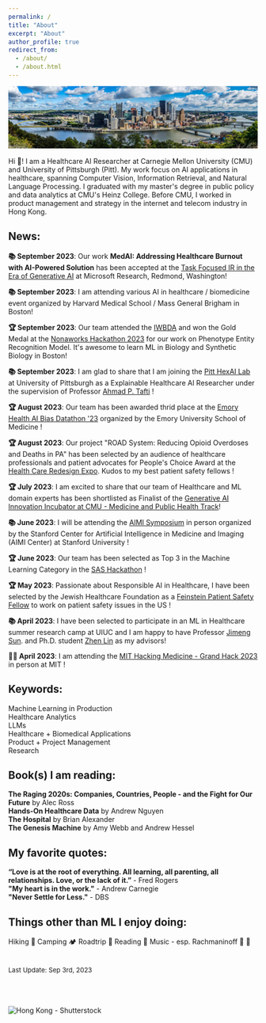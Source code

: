 ```yaml
---
permalink: /
title: "About"
excerpt: "About"
author_profile: true
redirect_from: 
  - /about/
  - /about.html
---
```


<!-- Google tag (gtag.js) -->
<script async src="https://www.googletagmanager.com/gtag/js?id=G-8HN3SS877L"></script>
<script>
  window.dataLayer = window.dataLayer || [];
  function gtag(){dataLayer.push(arguments);}
  gtag('js', new Date());

  gtag('config', 'G-8HN3SS877L');
</script>

![Pittsburgh, Creator: Freelancer975, Copyright: Freelancer975](/images/pgh.jpg "Pittsburgh, Creator: Freelancer975, Copyright: Freelancer975")


Hi 👋! I am a Healthcare AI Researcher at Carnegie Mellon University (CMU) and University of Pittsburgh (Pitt). My work focus on AI applications in healthcare, spanning Computer Vision, Information Retrieval, and Natural Language Processing. I graduated with my master's degree in public policy and data analytics at CMU's Heinz College. Before CMU, I worked in product management and strategy in the internet and telecom industry in Hong Kong.

<!---
Hi 👋! I am a self-driven 🔥🚀 Machine Learning for Healthcare⚕️ Researcher🧑‍💻 at both Carnegie Mellon University (CMU) and the University of Illinois at Urbana-Champaign (UIUC) and AI Entrepreneur🚀 . It has been my pleasure to have Professor [George H. Chen†](https://www.andrew.cmu.edu/user/georgech/) and Professor [Wei Wu†](https://www.cs.cmu.edu/~weiwu2/) at CMU and Professor [Jimeng Sun†](http://sunlab.org/) and Professor [Haohan Wang†](https://haohanwang.github.io/index.html) at UIUC as my supervisors/advisors!

Aspired to an impactful AI career in healthcare, I am currently working on two ML research projects in healthcare/biomedicine with hands-on experience in building robust ML pipelines to preprocess multimodal data ranging from EHRs and insurance claims to brain MRIs; and training, evaluating, and deploying deep learning models with PyTorch. I am also a [Feinstein Patient Safety Fellow](https://www.patientsafetytech.com/fellowship/) at the Jewish Healthcare Foundation working to enhance patient safety with AI. Interested in Data Science for Social Good, previously I worked as Data Scientist at [412 Food Rescue](https://412foodrescue.org/)/[Food Rescue Hero](https://foodrescuehero.org/), a tech startup fighting the nationwide food insecurity problem. 

Before receiving my master's degree in Data Analytics and Public Policy from CMU this May, I did my bachelor's degree in Economics from Hong Kong University of Science and Technology in 2013. I also have years of experience in Product and Project Management in the internet/fintech industry at companies such as [Tencent](https://www.tencent.com/en-us/index.html) 

[Thomas Tam's GitHub stats](https://github-readme-stats.vercel.app/api?username=skyrockets-21)](https://github.com/anuraghazra/github-readme-stats)

-->



News:
---
**📚 September 2023**: Our work **MedAI: Addressing Healthcare Burnout with AI-Powered Solution** has been accepted at the [Task Focused IR in the Era of Generative AI](https://ir-ai.github.io/) at Microsoft Research, Redmond, Washington!

**📚 September 2023**: I am attending various AI in healthcare / biomedicine event organized by Harvard Medical School / Mass General Brigham in Boston!

**🏆 September 2023**: Our team attended the [IWBDA](https://www.iwbdaconf.org/2023/) and won the Gold Medal at the [Nonaworks Hackathon 2023](https://www.nonasoftware.org/) for our work on Phenotype Entity Recognition Model. It's awesome to learn ML in Biology and Synthetic Biology in Boston! 

**📚 September 2023**: I am glad to share that I am joining the [Pitt HexAI Lab](https://pitthexai.github.io/) at University of Pittsburgh as a Explainable Healthcare AI Researcher under the supervision of Professor [Ahmad P. Tafti](https://aptafti.github.io/) ! 

**🏆 August 2023**: Our team has been awarded thrid place at the [Emory Health AI Bias Datathon '23](https://emory.healthdatathon.com/) organized by the Emory University School of Medicine ! 

**🏆 August 2023**: Our project "ROAD System: Reducing Opioid Overdoses and Deaths in PA" has been selected by an audience of healthcare professionals and patient advocates for People's Choice Award at the [Health Care Redesign Expo](https://www.patientsafetytech.com/pghexpo). Kudos to my best patient safety fellows ! 

**🏆 July 2023**: I am excited to share that our team of Healthcare and ML domain experts has been shortlisted as Finalist of the [Generative AI Innovation Incubator at CMU - Medicine and Public Health Track](https://www.cs.cmu.edu/generative-ai/hackathons)! 

**📚 June 2023**: I will be attending the [AIMI Symposium](https://aimi.stanford.edu/aimisymposium/agenda) in person organized by the Stanford Center for Artificial Intelligence in Medicine and Imaging (AIMI Center) at Stanford University !

**🏆 June 2023**: Our team has been selected as Top 3 in the Machine Learning Category in the [SAS Hackathon](https://www.sas.com/sas/events/hackathon.html) !

**🏆 May 2023**: Passionate about Responsible AI in Healthcare, I have been selected by the Jewish Healthcare Foundation as a [Feinstein Patient Safety Fellow](https://www.patientsafetytech.com/fellowship/) to work on patient safety issues in the US ! 

**📚 April 2023**: I have been selected to participate in an ML in Healthcare summer research camp at UIUC and I am happy to have Professor [Jimeng Sun](https://sunlab.org/). and Ph.D. student [Zhen Lin](https://zlin7.github.io) as my advisors! 

**🧑‍💻 April 2023**: I am attending the [MIT Hacking Medicine - Grand Hack 2023](https://grandhack.mit.edu/boston23/) in person at MIT ! 

Keywords:
---
Machine Learning in Production <br />
Healthcare Analytics <br />
LLMs <br />
Healthcare + Biomedical Applications <br />
Product + Project Management <br />
Research <br />

Book(s) I am reading:
---
**The Raging 2020s: Companies, Countries, People - and the Fight for Our Future** by Alec Ross <br />
**Hands-On Healthcare Data** by Andrew Nguyen  <br />
**The Hospital** by Brian Alexander  <br />
**The Genesis Machine** by Amy Webb and Andrew Hessel  <br />


My favorite quotes: 
---
**“Love is at the root of everything. All learning, all parenting, all relationships. Love, or the lack of it.”** - Fred Rogers  <br />
**"My heart is in the work."** - Andrew Carnegie <br />
**"Never Settle for Less."** - DBS

Things other than ML I enjoy doing:
---
Hiking 🥾
Camping 🏕️
Roadtrip 🚗
Reading 📖
Music - esp. Rachmaninoff 🎵 
🚀
<br />
<br />
<br />
<font size="-1"> Last Update: Sep 3rd, 2023 </font> <br />
<br />
<br />
<br />

![Hong Kong - Shutterstock](https://www.thetimes.co.uk/imageserver/image/%2Fmethode%2Fsundaytimes%2Fprod%2Fweb%2Fbin%2F072d8162-5085-11ed-9137-92183a3ffe2c.jpg?crop=1500%2C844%2C0%2C78 "Hong Kong - Shutterstock")

